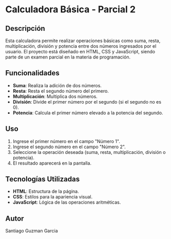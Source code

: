 # Calculadora Básica - Parcial 2

## Descripción

Esta calculadora permite realizar operaciones básicas como suma, resta, multiplicación, división y potencia entre dos números ingresados por el usuario. El proyecto está diseñado en HTML, CSS y JavaScript, siendo parte de un examen parcial en la materia de programación.

## Funcionalidades

- **Suma**: Realiza la adición de dos números.
- **Resta**: Resta el segundo número del primero.
- **Multiplicación**: Multiplica dos números.
- **División**: Divide el primer número por el segundo (si el segundo no es 0).
- **Potencia**: Calcula el primer número elevado a la potencia del segundo.

## Uso

1. Ingrese el primer número en el campo "Número 1".
2. Ingrese el segundo número en el campo "Número 2".
3. Seleccione la operación deseada (suma, resta, multiplicación, división o potencia).
4. El resultado aparecerá en la pantalla.

## Tecnologías Utilizadas

- **HTML**: Estructura de la página.
- **CSS**: Estilos para la apariencia visual.
- **JavaScript**: Lógica de las operaciones aritméticas.

## Autor

Santiago Guzman Garcia
